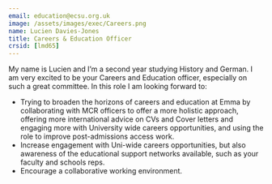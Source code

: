 ```yaml
---
email: education@ecsu.org.uk
image: /assets/images/exec/Careers.png
name: Lucien Davies-Jones
title: Careers & Education Officer
crsid: [lmd65]
---
```

My name is Lucien and I’m a second year studying History and German.  I am very excited to be your Careers and Education officer, especially on such a great committee.  In this role I am looking forward to:
* Trying to broaden the horizons of careers and education at Emma by collaborating with MCR officers to offer a more holistic approach, offering more international advice on CVs and Cover letters and engaging more with University wide careers opportunities, and using the role to improve post-admissions access work.
* Increase engagement with Uni-wide careers opportunities, but also awareness of the educational support networks available, such as your faculty and schools reps. 
* Encourage a collaborative working environment.

